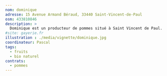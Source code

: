```yaml
---
nom: dominique
adresse: 15 Avenue Armand Béraud, 33440 Saint-Vincent-de-Paul
osm: 433810846
description: >
  Dominique est un producteur de pommes situé à Saint Vincent de Paul. Après l'incendie de son verger il y a quelques années il a entrepris une restructuration complète et propose aujourd'hui un mode de culture "naturel" c'est-à-dire sans aucun produits chimiques. Les variétés de pommes sont construites à partir de greffons de variétés anciennes. Les pommes sont vendues par 2, 5 ou 10kg. Il propose également parfois des noix et des poires.
#site: gayerie.fr
illustration : ./media/vignette/dominique.jpg
coordinateur: Pascal
tags:
  - fruits
  - bio naturel
contrats: 
  - pommes
---
```

